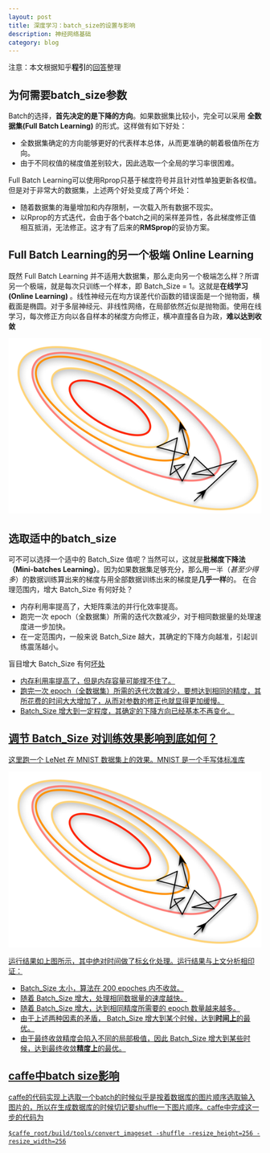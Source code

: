 ```yaml
---
layout: post
title: 深度学习：batch_size的设置与影响
description: 神经网络基础
category: blog
---
```


注意：本文根据知乎**程引**的[回答](https://www.zhihu.com/question/32673260)整理

## 为何需要batch_size参数

 Batch的选择，**首先决定的是下降的方向**。如果数据集比较小，完全可以采用 **全数据集(Full Batch Learning)** 的形式。这样做有如下好处：

 + 全数据集确定的方向能够更好的代表样本总体，从而更准确的朝着极值所在方向。
 + 由于不同权值的梯度值差别较大，因此选取一个全局的学习率很困难。

 Full Batch Learning可以使用Rprop只基于梯度符号并且针对性单独更新各权值。
 但是对于非常大的数据集，上述两个好处变成了两个坏处：

 + 随着数据集的海量增加和内存限制，一次载入所有数据不现实。
 + 以Rprop的方式迭代，会由于各个batch之间的采样差异性，各此梯度修正值相互抵消，无法修正。这才有了后来的**RMSprop**的妥协方案。

## Full Batch Learning的另一个极端 Online Learning

 既然 Full Batch Learning 并不适用大数据集，那么走向另一个极端怎么样？所谓另一个极端，就是每次只训练一个样本，即 Batch_Size = 1。这就是**在线学习(Online Learning)** 。线性神经元在均方误差代价函数的错误面是一个抛物面，横截面是椭圆。对于多层神经元、非线性网络，在局部依然近似是抛物面。使用在线学习，每次修正方向以各自样本的梯度方向修正，横冲直撞各自为政，**难以达到收敛**

 ![batch_size](/images/blog/batch_size1.png)

## 选取适中的batch_size

  可不可以选择一个适中的 Batch_Size 值呢？当然可以，这就是**批梯度下降法（Mini-batches Learning）**。因为如果数据集足够充分，那么用一半（*甚至少得多*）的数据训练算出来的梯度与用全部数据训练出来的梯度是**几乎一样**的。
  在合理范围内，增大 Batch_Size 有何好处？

  + 内存利用率提高了，大矩阵乘法的并行化效率提高。
  + 跑完一次 epoch（全数据集）所需的迭代次数减少，对于相同数据量的处理速度进一步加快。
  + 在一定范围内，一般来说 Batch_Size 越大，其确定的下降方向越准，引起训练震荡越小。

  盲目增大 Batch_Size 有何<u>坏处

  + 内存利用率提高了，但是内存容量可能撑不住了。
  + 跑完一次 epoch（全数据集）所需的迭代次数减少，要想达到相同的精度，其所花费的时间大大增加了，从而对参数的修正也就显得更加缓慢。
  + Batch_Size 增大到一定程度，其确定的下降方向已经基本不再变化。

##  调节 Batch_Size 对训练效果影响到底如何？

  这里跑一个 LeNet 在 MNIST 数据集上的效果。MNIST 是一个手写体标准库

   ![batch_size](/images/blog/batch_size1.png)

  运行结果如上图所示，其中绝对时间做了标幺化处理。运行结果与上文分析相印证：
  + Batch_Size 太小，算法在 200 epoches 内不收敛。
  + 随着 Batch_Size 增大，处理相同数据量的速度越快。
  + 随着 Batch_Size 增大，达到相同精度所需要的 epoch 数量越来越多。
  + 由于上述两种因素的矛盾， Batch_Size 增大到<u>某个</u>时候，达到<b>时间上</b>的最优。
  + 由于最终收敛精度会陷入不同的局部极值，因此 Batch_Size 增大到<u>某些</u>时候，达到最终收敛**精度上**的最优。

## caffe中batch size影响

 caffe的代码实现上选取一个batch的时候似乎是按着数据库的图片顺序选取输入图片的，所以在生成数据库的时候切记要shuffle一下图片顺序。caffe中完成这一步的代码为

 ```
 $caffe_root/build/tools/convert_imageset -shuffle -resize_height=256 -resize_width=256
 ```
